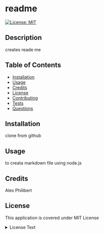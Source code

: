 
# readme
[![License: MIT](https://img.shields.io/badge/License-MIT-yellow.svg)](https://opensource.org/licenses/MIT)
## Description
creates reade me
  
## Table of Contents
* [Installation](#installation)
* [Usage](#usage)
* [Credits](#credits)
* [License](#license)
* [Contributing](#contributing)
* [Tests](#tests)
* [Questions](#questions)
  
## Installation
clone from github
  
## Usage
to creata markdown file using node.js
  
## Credits
Alex Philibert
  

## License
This application is covered under MIT License
<details>
  <summary>
    License Text
  </summary> 
```
Copyright (c) 2021 Alex Philibert
Permission is hereby granted, free of charge, to any person obtaining a copy
of this software and associated documentation files (the "Software"), to deal
in the Software without restriction, including without limitation the rights
to use, copy, modify, merge, publish, distribute, sublicense, and/or sell
copies of the Software, and to permit persons to whom the Software is
furnished to do so, subject to the following conditions:
      
The above copyright notice and this permission notice shall be included in all
copies or substantial portions of the Software.
      
THE SOFTWARE IS PROVIDED "AS IS", WITHOUT WARRANTY OF ANY KIND, EXPRESS OR
IMPLIED, INCLUDING BUT NOT LIMITED TO THE WARRANTIES OF MERCHANTABILITY,
FITNESS FOR A PARTICULAR PURPOSE AND NONINFRINGEMENT. IN NO EVENT SHALL THE
AUTHORS OR COPYRIGHT HOLDERS BE LIABLE FOR ANY CLAIM, DAMAGES OR OTHER
LIABILITY, WHETHER IN AN ACTION OF CONTRACT, TORT OR OTHERWISE, ARISING FROM,
OUT OF OR IN CONNECTION WITH THE SOFTWARE OR THE USE OR OTHER DEALINGS IN THE
SOFTWARE.
```
</details>

## Contributing
No contributions are being accepted at this time.
  
## Tests 
n/a 
## Questions
Contact me via [email](mailto:franko5596@aol.com).
View my GitHub [profile](https://github.com/Alex Philibert).
